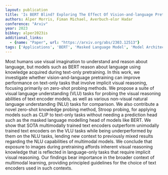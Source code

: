 ```yaml
---
layout: publication
title: 'Is BERT Blind? Exploring The Effect Of Vision-and-language Pretraining On Visual Language Understanding'
authors: Alper Morris, Fiman Michael, Averbuch-elor Hadar
conference: "Arxiv"
year: 2023
bibkey: alper2023is
additional_links:
  - {name: "Paper", url: "https://arxiv.org/abs/2303.12513"}
tags: ['Applications', 'BERT', 'Masked Language Model', 'Model Architecture', 'Multimodal Models', 'Pretraining Methods', 'Training Techniques']
---
```

Most humans use visual imagination to understand and reason about language,
but models such as BERT reason about language using knowledge acquired during
text-only pretraining. In this work, we investigate whether vision-and-language
pretraining can improve performance on text-only tasks that involve implicit
visual reasoning, focusing primarily on zero-shot probing methods. We propose a
suite of visual language understanding (VLU) tasks for probing the visual
reasoning abilities of text encoder models, as well as various non-visual
natural language understanding (NLU) tasks for comparison. We also contribute a
novel zero-shot knowledge probing method, Stroop probing, for applying models
such as CLIP to text-only tasks without needing a prediction head such as the
masked language modelling head of models like BERT. We show that SOTA
multimodally trained text encoders outperform unimodally trained text encoders
on the VLU tasks while being underperformed by them on the NLU tasks, lending
new context to previously mixed results regarding the NLU capabilities of
multimodal models. We conclude that exposure to images during pretraining
affords inherent visual reasoning knowledge that is reflected in language-only
tasks that require implicit visual reasoning. Our findings bear importance in
the broader context of multimodal learning, providing principled guidelines for
the choice of text encoders used in such contexts.
